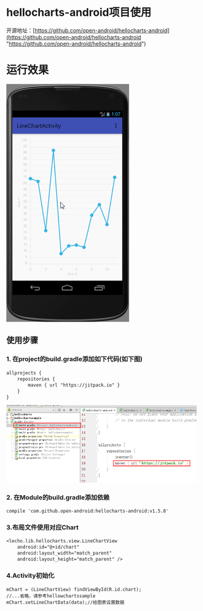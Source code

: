 # hellocharts-android项目使用

开源地址：[https://github.com/open-android/hellocharts-android](https://github.com/open-android/hellocharts-android "https://github.com/open-android/hellocharts-android")

# 运行效果

![](screenshot.gif)

## 使用步骤

### 1. 在project的build.gradle添加如下代码(如下图)

	allprojects {
	    repositories {
	        maven { url "https://jitpack.io" }
	    }
	}

![](build.gradle.png)

### 2. 在Module的build.gradle添加依赖

    compile 'com.github.open-android:hellocharts-android:v1.5.8'


### 3.布局文件使用对应Chart

	<lecho.lib.hellocharts.view.LineChartView
        android:id="@+id/chart"
        android:layout_width="match_parent"
        android:layout_height="match_parent" />

### 4.Activity初始化

	mChart = (LineChartView) findViewById(R.id.chart);
	//...省略，请参考hellowchartssample
	mChart.setLineChartData(data);//给图表设置数据



	

	


	
